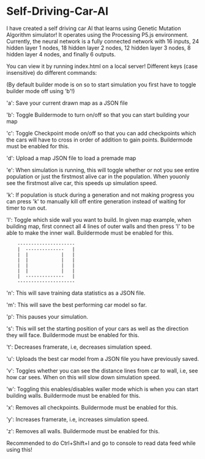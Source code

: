 # Self-Driving-Car-AI
I have created a self driving car AI that learns using Genetic Mutation Algorithm simulator! It operates using the Processing P5.js environment.
Currently, the neural network is a fully connected network with 16 inputs, 24 hidden layer 1 nodes, 18 hidden layer 2 nodes, 12 hidden layer 3 nodes, 8 hidden layer 4 nodes, and finally 6 outputs.

You can view it by running index.html on a local server! Different keys (case insensitive) do different commands:

(By default builder mode is on so to start simulation you first have to toggle builder mode off using 'b'!)

'a': Save your current drawn map as a JSON file

'b': Toggle Buildermode to turn on/off so that you can start building your map

'c': Toggle Checkpoint mode on/off so that you can add checkpoints which the cars will have to cross in order of addition to gain points. Buildermode must be enabled for this.

'd': Upload a map JSON file to load a premade map

'e': When simulation is running, this will toggle whether or not you see entire population or just the firstmost alive car in the population. When youonly see the firstmost alive car, this speeds up simulation speed.

'k': If population is stuck during a generation and not making progress you can press 'k' to manually kill off entire generation instead of waiting for timer to run out.

'l': Toggle which side wall you want to build. In given map example, when building map, first connect all 4 lines of outer walls and then press 'l' to be able to make the inner wall. Buildermode must be enabled for this.
       
        ---------------------
        |  --------------   |
        |  |            |   |
        |  |            |   |
        |  |            |   |
        |  |            |   |
        |  --------------   |
        ---------------------
       
'n': This will save training data statistics as a JSON file.

'm': This will save the best performing car model so far.

'p': This pauses your simulation.

's': This will set the starting position of your cars as well as the direction they will face. Buildermode must be enabled for this.

't': Decreases framerate, i.e, decreases simulation speed.

'u': Uploads the best car model from a JSON file you have previously saved.

'v': Toggles whether you can see the distance lines from car to wall, i.e, see how car sees. When on this will slow down simulation speed.

'w': Toggling this enables/disables waller mode which is when you can start building walls. Buildermode must be enabled for this.

'x': Removes all checkpoints. Buildermode must be enabled for this.

'y': Increases framerate, i.e, increases simulation speed.

'z': Removes all walls. Buildermode must be enabled for this.

Recommended to do Ctrl+Shift+I and go to console to read data feed while using this!
